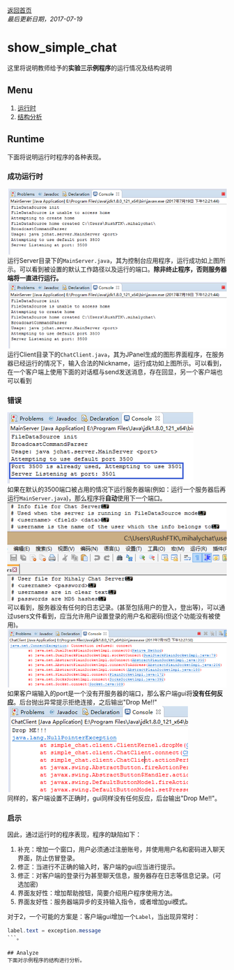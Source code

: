 ﻿[返回首页](https://rushftk.github.io/SLT_ToolsKit/index_chs)  
_最后更新日期，2017-07-19_  
# show_simple_chat  
这里将说明教师给予的**实验三示例程序**的运行情况及结构说明  
## Menu
1. [运行时](#runtime)  
2. [结构分析](#analyze)  

## Runtime  
下面将说明运行时程序的各种表现。  
### 成功运行时  
![server_sucessuful](pics/show_template_chat/server_sucessful.png "服务器端成功运行时")  
运行Server目录下的`MainServer.java`，其为控制台应用程序，运行成功如上图所示。可以看到被设置的默认工作路径以及运行的端口。**除非终止程序，否则服务器端将一直进行运行。**  
![client_sucessuful](pics/show_template_chat/server_sucessful.png "客户端成功运行时")  
运行Client目录下的`ChatClient.java`，其为JPanel生成的图形界面程序，在服务器已经运行的情况下，输入合法的Nickname，运行成功如上图所示。可以看到，在一个客户端上使用下面的对话框与send发送消息，存在回显，另一个客户端也可以看到  

### 错误  
![server_portused](pics/show_template_chat/server_portused.png "服务器端口被占用")  
如果在默认的3500端口被占用的情况下运行服务器端(例如：运行一个服务器后再运行`MainServer.java`)，那么程序将**自动**使用下一个端口。  
![server_nolog](pics/show_template_chat/server_nolog.png "服务器没有日志记录")  
可以看到，服务器没有任何的日志记录。(甚至包括用户的登入，登出等)，可以通过users文件看到，应当允许用户设置登录的用户名和密码(但这个功能没有被使用)。  
![client_noserver](pics/show_template_chat/client_noserver.png "客户端port设置不正确")  
如果客户端输入的port是一个没有开服务器的端口，那么客户端gui将**没有任何反应**。后台抛出异常提示拒绝连接，之后输出"Drop Me!!"  
![client_nonickname](pics/show_template_chat/client_nonickname.png "客户端nickname设置不正确")  
同样的，客户端设置不正确时，gui同样没有任何反应，后台输出"Drop Me!!"。  

### 启示  
因此，通过运行时的程序表现，程序的缺陷如下：  
1.  补充：增加一个窗口，用户必须通过注册账号，并使用用户名和密码进入聊天界面，防止仿冒登录。  
2.  修正：当进行不正确的输入时，客户端的gui应当进行提示。  
3.  修正：对客户端的登录行为甚至聊天信息，服务器存在日志等信息记录。(可选加密)  
4.  界面友好性：增加帮助按钮，简要介绍用户程序使用方法。  
5.  界面友好性：服务器端异步的支持输入指令，或者增加gui模式。  

对于2，一个可能的方案是：客户端gui增加一个`Label`，当出现异常时：
```Java
label.text = exception.message
```。  

## Analyze
下面对示例程序的结构进行分析。  
